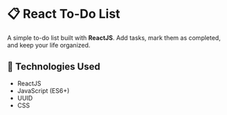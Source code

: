 # 📋 React To-Do List

A simple to-do list built with **ReactJS**. Add tasks, mark them as completed, and keep your life organized.

## 🚀 Technologies Used

- ReactJS
- JavaScript (ES6+)
- UUID
- CSS
